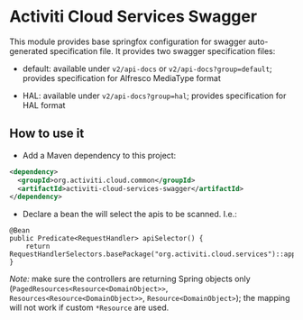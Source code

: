 # Activiti Cloud Services Swagger

This module provides base springfox configuration for swagger auto-generated specification file. It provides two
swagger specification files: 

- default: available under `v2/api-docs` or `v2/api-docs?group=default`;
 provides specification for Alfresco MediaType format

- HAL: available under `v2/api-docs?group=hal`; provides specification for HAL format

## How to use it
- Add a Maven dependency to this project:

```xml
<dependency>
  <groupId>org.activiti.cloud.common</groupId>
  <artifactId>activiti-cloud-services-swagger</artifactId>
</dependency>
```
- Declare a bean the will select the apis to be scanned. I.e.:
```
@Bean
public Predicate<RequestHandler> apiSelector() {
    return RequestHandlerSelectors.basePackage("org.activiti.cloud.services")::apply;
}
```

*Note:* make sure the controllers are returning Spring objects only (`PagedResources<Resource<DomainObject>>`, 
`Resources<Resource<DomainObject>>`, `Resource<DomainObject>`); the mapping will not work if custom `*Resource` 
are used.